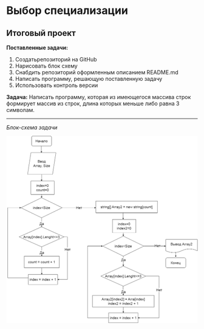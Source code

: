 # Выбор специализации
## Итоговый проект

**Поставленные задачи:**

1) Создатьрепозиторий на GitHub
2) Нарисовать блок схему
3) Снабдить репозиторий оформленным описанием README.md
4) Написать программу, решающую поставленную задачу
5) Использовать контроль версии

**Задача:** Написать программу, которая из имеющегося массива строк формирует массив из строк, длина которых меньше либо равна 3 символам.

___

*Блок-схема задачи*

<img src="1.png" alt="drawing" width="700"/>